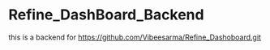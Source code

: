 # Refine_DashBoard_Backend
this is a backend for 
  https://github.com/Vibeesarma/Refine_Dashoboard.git
